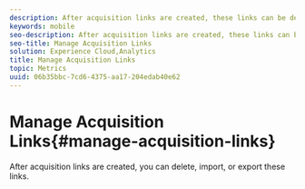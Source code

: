 ```yaml
---
description: After acquisition links are created, these links can be deleted, imported, or exported.
keywords: mobile
seo-description: After acquisition links are created, these links can be deleted, imported, or exported.
seo-title: Manage Acquisition Links
solution: Experience Cloud,Analytics
title: Manage Acquisition Links
topic: Metrics
uuid: 06b35bbc-7cd6-4375-aa17-204edab40e62
---
```


# Manage Acquisition Links{#manage-acquisition-links}

After acquisition links are created, you can delete, import, or export these links.